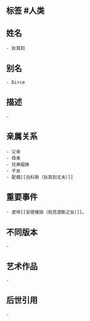 ## 标签  #人类
## 姓名
	- 狄耳刻
## 别名
	- Dirce
## 描述
	-
## 亲属关系
	- 父亲
	- 母亲
	- 兄弟姐妹
	- 子女
	- 配偶[[吕科斯（狄耳刻丈夫）]]
## 重要事件
	- 虐待[[安提俄珀（倪克透斯之女）]]。
## 不同版本
	-
## 艺术作品
	-
## 后世引用
	-
